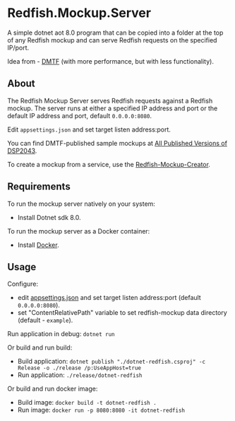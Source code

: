 # Redfish.Mockup.Server

A simple dotnet aot 8.0 program that can be copied into a folder at the top of any Redfish mockup and can serve Redfish requests on the specified IP/port.

Idea from - [DMTF](https://github.com/DMTF/Redfish-Mockup-Server) (with more performance, but with less functionality).

## About

The Redfish Mockup Server serves Redfish requests against a Redfish mockup. The server runs at either a specified IP address and port or the default IP address and port, default `0.0.0.0:8080`.

Edit `appsettings.json` and set target listen address:port.

You can find DMTF-published sample mockups at [All Published Versions of DSP2043](https://www.dmtf.org/dsp/DSP2043 "https://www.dmtf.org/dsp/DSP2043").

To create a mockup from a service, use the [Redfish-Mockup-Creator](https://github.com/DMTF/Redfish-Mockup-Creator "https://github.com/DMTF/Redfish-Mockup-Creator").

## Requirements

To run the mockup server natively on your system:

* Install Dotnet sdk 8.0.

To run the mockup server as a Docker container:

* Install [Docker](https://www.docker.com/get-started "https://www.docker.com/get-started").

## Usage

Configure:

* edit [appsettings.json](https://learn.microsoft.com/en-us/aspnet/core/fundamentals/servers/kestrel/endpoints?view=aspnetcore-8.0#configure-endpoints-in-appsettingsjson) and set target listen address:port (default `0.0.0.0:8080`).
* set "ContentRelativePath" variable to set redfish-mockup data directory (default - `example`).

Run application in debug: `dotnet run`

Or build and run build:

* Build application: `dotnet publish "./dotnet-redfish.csproj" -c Release -o ./release /p:UseAppHost=true`
* Run application: `./release/dotnet-redfish`

Or build and run docker image:

* Build image: `docker build -t dotnet-redfish .`
* Run image: `docker run -p 8080:8080 -it dotnet-redfish`
